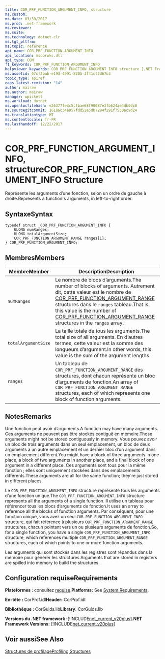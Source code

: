 ```yaml
---
title: COR_PRF_FUNCTION_ARGUMENT_INFO, structure
ms.custom: 
ms.date: 03/30/2017
ms.prod: .net-framework
ms.reviewer: 
ms.suite: 
ms.technology: dotnet-clr
ms.tgt_pltfrm: 
ms.topic: reference
api_name: COR_PRF_FUNCTION_ARGUMENT_INFO
api_location: mscorwks.dll
api_type: COM
f1_keywords: COR_PRF_FUNCTION_ARGUMENT_INFO
helpviewer_keywords: COR_PRF_FUNCTION_ARGUMENT_INFO structure [.NET Framework profiling]
ms.assetid: 07cf3bab-e193-4991-8205-3f41cf2d67b3
topic_type: apiref
caps.latest.revision: "14"
author: mairaw
ms.author: mairaw
manager: wpickett
ms.workload: dotnet
ms.openlocfilehash: e26377fe3c5cfbae68f90087e3fb624ae4db0dc8
ms.sourcegitcommit: 16186c34a957fdd52e5db7294f291f7530ac9d24
ms.translationtype: MT
ms.contentlocale: fr-FR
ms.lasthandoff: 12/22/2017
---
```

# <a name="corprffunctionargumentinfo-structure"></a><span data-ttu-id="f8358-102">COR_PRF_FUNCTION_ARGUMENT_INFO, structure</span><span class="sxs-lookup"><span data-stu-id="f8358-102">COR_PRF_FUNCTION_ARGUMENT_INFO Structure</span></span>
<span data-ttu-id="f8358-103">Représente les arguments d’une fonction, selon un ordre de gauche à droite.</span><span class="sxs-lookup"><span data-stu-id="f8358-103">Represents a function's arguments, in left-to-right order.</span></span>  
  
## <a name="syntax"></a><span data-ttu-id="f8358-104">Syntaxe</span><span class="sxs-lookup"><span data-stu-id="f8358-104">Syntax</span></span>  
  
```  
typedef struct _COR_PRF_FUNCTION_ARGUMENT_INFO {  
    ULONG numRanges;  
    ULONG totalArgumentSize;  
    COR_PRF_FUNCTION_ARGUMENT_RANGE ranges[1];  
} COR_PRF_FUNCTION_ARGUMENT_INFO;  
```  
  
## <a name="members"></a><span data-ttu-id="f8358-105">Membres</span><span class="sxs-lookup"><span data-stu-id="f8358-105">Members</span></span>  
  
|<span data-ttu-id="f8358-106">Membre</span><span class="sxs-lookup"><span data-stu-id="f8358-106">Member</span></span>|<span data-ttu-id="f8358-107">Description</span><span class="sxs-lookup"><span data-stu-id="f8358-107">Description</span></span>|  
|------------|-----------------|  
|`numRanges`|<span data-ttu-id="f8358-108">Le nombre de blocs d’arguments.</span><span class="sxs-lookup"><span data-stu-id="f8358-108">The number of blocks of arguments.</span></span> <span data-ttu-id="f8358-109">Autrement dit, cette valeur est le nombre de [COR_PRF_FUNCTION_ARGUMENT_RANGE](../../../../docs/framework/unmanaged-api/profiling/cor-prf-function-argument-range-structure.md) structures dans le `ranges` tableau.</span><span class="sxs-lookup"><span data-stu-id="f8358-109">That is, this value is the number of [COR_PRF_FUNCTION_ARGUMENT_RANGE](../../../../docs/framework/unmanaged-api/profiling/cor-prf-function-argument-range-structure.md) structures in the `ranges` array.</span></span>|  
|`totalArgumentSize`|<span data-ttu-id="f8358-110">La taille totale de tous les arguments.</span><span class="sxs-lookup"><span data-stu-id="f8358-110">The total size of all arguments.</span></span> <span data-ttu-id="f8358-111">En d’autres termes, cette valeur est la somme des longueurs d’argument.</span><span class="sxs-lookup"><span data-stu-id="f8358-111">In other words, this value is the sum of the argument lengths.</span></span>|  
|`ranges`|<span data-ttu-id="f8358-112">Un tableau de `COR_PRF_FUNCTION_ARGUMENT_RANGE` des structures, dont chacun représente un bloc d’arguments de fonction.</span><span class="sxs-lookup"><span data-stu-id="f8358-112">An array of `COR_PRF_FUNCTION_ARGUMENT_RANGE` structures, each of which represents one block of function arguments.</span></span>|  
  
## <a name="remarks"></a><span data-ttu-id="f8358-113">Notes</span><span class="sxs-lookup"><span data-stu-id="f8358-113">Remarks</span></span>  
 <span data-ttu-id="f8358-114">Une fonction peut avoir d’arguments.</span><span class="sxs-lookup"><span data-stu-id="f8358-114">A function may have many arguments.</span></span> <span data-ttu-id="f8358-115">Ces arguments ne peuvent pas être stockés contiguë en mémoire.</span><span class="sxs-lookup"><span data-stu-id="f8358-115">Those arguments might not be stored contiguously in memory.</span></span> <span data-ttu-id="f8358-116">Vous pouvez avoir un bloc de trois arguments dans un seul emplacement, un bloc de deux arguments à un autre emplacement et un dernier bloc d’un argument dans un emplacement différent.</span><span class="sxs-lookup"><span data-stu-id="f8358-116">You might have a block of three arguments in one place, a block of two arguments in another place, and a final block of one argument in a different place.</span></span> <span data-ttu-id="f8358-117">Ces arguments sont tous pour la même fonction ; elles sont uniquement stockées dans des emplacements différents.</span><span class="sxs-lookup"><span data-stu-id="f8358-117">These arguments are all for the same function; they're just stored in different places.</span></span>  
  
 <span data-ttu-id="f8358-118">Le `COR_PRF_FUNCTION_ARGUMENT_INFO` structure représente tous les arguments d’une fonction unique.</span><span class="sxs-lookup"><span data-stu-id="f8358-118">The `COR_PRF_FUNCTION_ARGUMENT_INFO` structure represents all the arguments of a single function.</span></span> <span data-ttu-id="f8358-119">Il utilise un tableau pour référencer tous les blocs d’arguments de fonction.</span><span class="sxs-lookup"><span data-stu-id="f8358-119">It uses an array to reference all the blocks of function arguments.</span></span> <span data-ttu-id="f8358-120">Par conséquent, pour une fonction unique, vous avez un seul `COR_PRF_FUNCTION_ARGUMENT_INFO` structure, qui fait référence à plusieurs `COR_PRF_FUNCTION_ARGUMENT_RANGE` structures, chacun pointant vers un ou plusieurs arguments de fonction.</span><span class="sxs-lookup"><span data-stu-id="f8358-120">So, for a single function, you have a single `COR_PRF_FUNCTION_ARGUMENT_INFO` structure, which references multiple `COR_PRF_FUNCTION_ARGUMENT_RANGE` structures, each of which points to one or more function arguments.</span></span>  
  
 <span data-ttu-id="f8358-121">Les arguments qui sont stockés dans les registres sont répandus dans la mémoire pour générer les structures.</span><span class="sxs-lookup"><span data-stu-id="f8358-121">Arguments that are stored in registers are spilled into memory to build the structures.</span></span>  
  
## <a name="requirements"></a><span data-ttu-id="f8358-122">Configuration requise</span><span class="sxs-lookup"><span data-stu-id="f8358-122">Requirements</span></span>  
 <span data-ttu-id="f8358-123">**Plateformes :** consultez [requise](../../../../docs/framework/get-started/system-requirements.md).</span><span class="sxs-lookup"><span data-stu-id="f8358-123">**Platforms:** See [System Requirements](../../../../docs/framework/get-started/system-requirements.md).</span></span>  
  
 <span data-ttu-id="f8358-124">**En-tête :** CorProf.idl</span><span class="sxs-lookup"><span data-stu-id="f8358-124">**Header:** CorProf.idl</span></span>  
  
 <span data-ttu-id="f8358-125">**Bibliothèque :** CorGuids.lib</span><span class="sxs-lookup"><span data-stu-id="f8358-125">**Library:** CorGuids.lib</span></span>  
  
 <span data-ttu-id="f8358-126">**Versions du .NET framework :**[!INCLUDE[net_current_v20plus](../../../../includes/net-current-v20plus-md.md)]</span><span class="sxs-lookup"><span data-stu-id="f8358-126">**.NET Framework Versions:** [!INCLUDE[net_current_v20plus](../../../../includes/net-current-v20plus-md.md)]</span></span>  
  
## <a name="see-also"></a><span data-ttu-id="f8358-127">Voir aussi</span><span class="sxs-lookup"><span data-stu-id="f8358-127">See Also</span></span>  
 [<span data-ttu-id="f8358-128">Structures de profilage</span><span class="sxs-lookup"><span data-stu-id="f8358-128">Profiling Structures</span></span>](../../../../docs/framework/unmanaged-api/profiling/profiling-structures.md)
